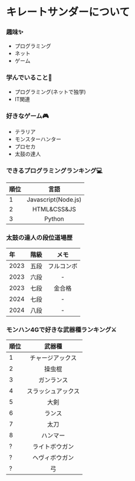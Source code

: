 # キレートサンダーについて

### 趣味✨
- プログラミング
- ネット
- ゲーム

### 学んでいること📖
- プログラミング(ネットで独学)
- IT関連

### 好きなゲーム🎮
- テラリア
- モンスターハンター
- プロセカ
- 太鼓の達人

### できるプログラミングランキング💻
|順位|言語|
|:---|:---:|
|1|Javascript(Node.js)|
|2|HTML&CSS&JS|
|3|Python|

### 太鼓の達人の段位道場歴
|年|階級|メモ
|:---|:---:|:---:|
|2023|五段|フルコンボ
|2023|六段|-|
|2023|七段|金合格|
|2024|七段|-|
|2024|八段|-|

### モンハン4Gで好きな武器種ランキング⚔
|順位|武器種|
|:---|:---:|
|1|チャージアックス|
|2|操虫棍|
|3|ガンランス|
|4|スラッシュアックス|
|5|大剣|
|6|ランス|
|7|太刀|
|8|ハンマー|
|?|ライトボウガン|
|?|ヘヴィボウガン|
|?|弓|
